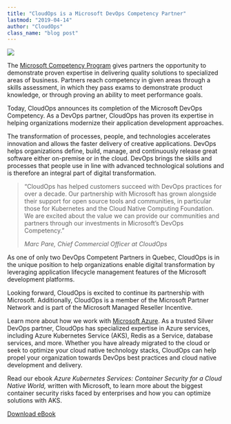 ```yaml
---
title: "CloudOps is a Microsoft DevOps Competency Partner"
lastmod: "2019-04-14"
author: "CloudOps"
class_name: "blog post"
---
```


<img src="/images/blog/post/MicrosoftPartnerSilverDevOpsCompetencyLogo.png" class="main-blog-image">

<div class="post-content"><p>The <a href="https://partner.microsoft.com/en-ca/membership/competencies">Microsoft Competency Program</a> gives partners the opportunity to demonstrate proven expertise in delivering quality solutions to specialized areas of business. Partners reach competency in given areas through a skills assessment, in which they pass exams to demonstrate product knowledge, or through proving an ability to meet performance goals.</p><p>Today, CloudOps announces its completion of the Microsoft DevOps Competency. As a DevOps partner, CloudOps has proven its expertise in helping organizations modernize their application development approaches.</p><p>The transformation of processes, people, and technologies accelerates innovation and allows the faster delivery of creative applications. DevOps helps organizations define, build, manage, and continuously release great software either on-premise or in the cloud. DevOps brings the skills and processes that people use in line with advanced technological solutions and is therefore an integral part of digital transformation.</p><blockquote class="wp-block-quote"><p>“CloudOps has helped customers succeed with DevOps practices for over a decade. Our partnership with Microsoft has grown alongside their support for open source tools and communities, in particular those for Kubernetes and the Cloud Native Computing Foundation. We are excited about the value we can provide our communities and partners through our investments in Microsoft’s DevOps Competency.”</p><p><cite>Marc Pare, Chief Commercial Officer at CloudOps</cite></p></blockquote><p>As one of only two DevOps Competent Partners in Quebec, CloudOps is in the unique position to help organizations enable digital transformation by leveraging application lifecycle management features of the Microsoft development platforms.</p><p>Looking forward, CloudOps is excited to continue its partnership with Microsoft. Additionally, CloudOps is a member of the Microsoft Partner Network and is part of the Microsoft Managed Reseller Incentive.</p><p>Learn more about how we work with <a href="https://www.cloudops.com/microsoft-azure/">Microsoft Azure</a>. As a trusted Silver DevOps partner, CloudOps has specialized expertise in Azure services, including Azure Kubernetes Service (AKS), Redis as a Service, database services, and more. Whether you have already migrated to the cloud or seek to optimize your cloud native technology stacks, CloudOps can help propel your organization towards DevOps best practices and cloud native development and delivery.</p><p>Read our ebook <em>Azure Kubernetes Services: Container Security for a Cloud Native World, </em>written with Microsoft, to learn more about the biggest container security risks faced by enterprises and how you can optimize solutions with AKS.</p><p><!--HubSpot Call-to-Action Code --><span class="hs-cta-wrapper" id="hs-cta-wrapper-94f3beaa-3a41-4124-8018-158ec4fdcbcd"><span class="hs-cta-node hs-cta-94f3beaa-3a41-4124-8018-158ec4fdcbcd" id="hs-cta-94f3beaa-3a41-4124-8018-158ec4fdcbcd" style="visibility: visible;" data-hs-drop="true"><a id="cta_button_732832_2780b0b2-3d32-4527-b832-00aced5dae56" class="cta_button " href="https://info.cloudops.com/cs/c/?cta_guid=2780b0b2-3d32-4527-b832-00aced5dae56&amp;placement_guid=94f3beaa-3a41-4124-8018-158ec4fdcbcd&amp;portal_id=732832&amp;canon=https%3A%2F%2Fwww.cloudops.com%2F2019%2F03%2Fcloudops-is-a-microsoft-devops-competency-partner%2F&amp;redirect_url=APefjpE2tH85GTk-RdrODL87iVGVvtrXIorcE1SkzZWtuJ8Usv9xzh-hwgjBBNx4cxuhv3-SiP9ENzfuAxS_hc_Sx0DACvVwjl_GPe3JdvLDovVmUSwthOlJQUVCC82vDuwNajclTJdNc8sxxqNfNvIEDiaGtCV23P9-qmDIBhxpRD_EtJU9-k2iGDYKCsMAiIcC0WFDWkaApErZQCmYb5ww13XhRzea_dJDYcmmwwHQxOZYgyBvNQqxi-P_SPmDVGKGPfdnrX3MU8q4-WX1S8yvxNxk0W10icWWp-5oMy-jpb6ydSs2XvLQKO5OQkrXlT5ICNdFic4k&amp;click=a9e26417-549b-4de4-94ff-e2d5f2e6df5e&amp;hsutk=87c014ad1b8ef7afaaf23068a42614b6&amp;signature=AAH58kH4qYWWbRuvhNpXX50EGI4bE6DX3A&amp;__hstc=52875767.87c014ad1b8ef7afaaf23068a42614b6.1588082535461.1589833235915.1589919276211.11&amp;__hssc=52875767.48.1589919276211&amp;__hsfp=792683365&amp;contentType=blog-post" target="_blank" style="" cta_dest_link="https://info.cloudops.com/azure-kubernetes-services-container-security" title="Download eBook">Download eBook</a></span><script charset="utf-8" src="https://js.hscta.net/cta/current.js"></script><script type="text/javascript">hbspt.cta.load(732832, '94f3beaa-3a41-4124-8018-158ec4fdcbcd', {});</script></span><!-- end HubSpot Call-to-Action Code --></p><p></p></div>